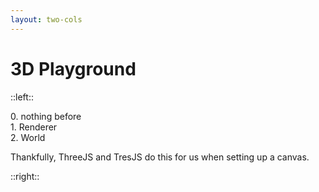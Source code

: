```yaml
---
layout: two-cols
---
```


# 3D Playground

::left::

<div class="text-sm baseColor opacity-0">0. nothing before</div>
<div class="text-xl baseColor opacity-60">1. Renderer</div>
<div class="text-3xl baseColor">2. World</div>

Thankfully, ThreeJS and TresJS do this for us when setting up a canvas.

::right::

<BrowserWrapper max-height>
</BrowserWrapper>
